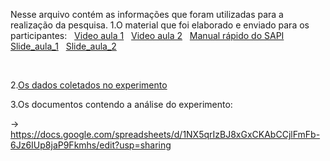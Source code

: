 Nesse arquivo contém as informações que foram utilizadas para a realização da pesquisa.
1.O material que foi elaborado e enviado para os participantes:
  [Video aula 1](https://www.youtube.com/watch?v=3wFEUNbnqG0)
  [Video aula 2](https://www.youtube.com/watch?v=dFFK4DfKjkQ)
  [Manual rápido do SAPI](https://drive.google.com/file/d/1unG4pLOQeNcmWOQDm00fO07YmD4P8QZq/view?usp=share_link)
  [Slide_aula_1](https://drive.google.com/file/d/1G-GGpmU1bsda_gSs4SZYj_FttZSRoQuC/view?usp=share_link)
  [Slide_aula_2](https://drive.google.com/file/d/1v1CxeviB0474XSlCA4tN-_kwPloqD7I6/view?usp=share_link)
  
 
  
2.[Os dados coletados no experimento](https://drive.google.com/drive/folders/13LiYxpACwdRRbjAUmtnE91gpB7jPTfXT?usp=share_link)


3.Os documentos contendo a análise do experimento: 

-> https://docs.google.com/spreadsheets/d/1NX5qrIzBJ8xGxCKAbCCjlFmFb-6Jz6IUp8jaP9Fkmhs/edit?usp=sharing
